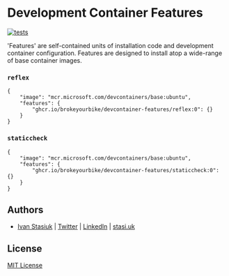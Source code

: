 # Development Container Features

[![tests](https://github.com/brokeyourbike/devcontainer-features/actions/workflows/test.yaml/badge.svg)](https://github.com/brokeyourbike/devcontainer-features/actions/workflows/test.yaml)

'Features' are self-contained units of installation code and development container configuration. Features are designed to install atop a wide-range of base container images.

### `reflex`

```jsonc
{
    "image": "mcr.microsoft.com/devcontainers/base:ubuntu",
    "features": {
        "ghcr.io/brokeyourbike/devcontainer-features/reflex:0": {}
    }
}
```

### `staticcheck`

```jsonc
{
    "image": "mcr.microsoft.com/devcontainers/base:ubuntu",
    "features": {
        "ghcr.io/brokeyourbike/devcontainer-features/staticcheck:0": {}
    }
}
```

## Authors
- [Ivan Stasiuk](https://github.com/brokeyourbike) | [Twitter](https://twitter.com/brokeyourbike) | [LinkedIn](https://www.linkedin.com/in/brokeyourbike) | [stasi.uk](https://stasi.uk)

## License
[MIT License](https://github.com/brokeyourbike/devcontainer-features/blob/main/LICENSE)

